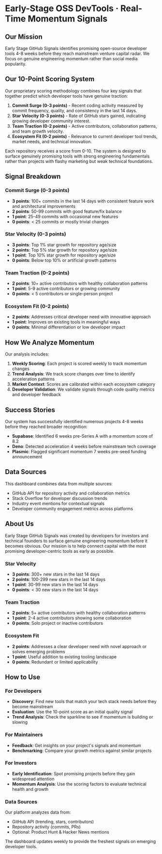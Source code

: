 # Early-Stage OSS DevTools · Real-Time Momentum Signals

## Our Mission

Early Stage GitHub Signals identifies promising open-source developer tools 4-8 weeks before they reach mainstream venture capital radar. We focus on genuine engineering momentum rather than social media popularity.

## Our 10-Point Scoring System

Our proprietary scoring methodology combines four key signals that together predict which developer tools have genuine traction:

1. **Commit Surge (0-3 points)** - Recent coding activity measured by commit frequency, quality, and consistency in the last 14 days.
2. **Star Velocity (0-3 points)** - Rate of GitHub stars gained, indicating growing developer community interest.
3. **Team Traction (0-2 points)** - Active contributors, collaboration patterns, and team growth velocity.
4. **Ecosystem Fit (0-2 points)** - Relevance to current developer tool trends, market needs, and technical innovation.

Each repository receives a score from 0-10. The system is designed to surface genuinely promising tools with strong engineering fundamentals rather than projects with flashy marketing but weak technical foundations.

## Signal Breakdown

### Commit Surge (0-3 points)
- **3 points**: 100+ commits in the last 14 days with consistent feature work and architectural improvements
- **2 points**: 50-99 commits with good feature/fix balance
- **1 point**: 25-49 commits with occasional new features
- **0 points**: < 25 commits or mostly trivial changes

### Star Velocity (0-3 points)
- **3 points**: Top 1% star growth for repository age/size
- **2 points**: Top 5% star growth for repository age/size
- **1 point**: Top 10% star growth for repository age/size
- **0 points**: Below top 10% or artificial growth patterns

### Team Traction (0-2 points)
- **2 points**: 10+ active contributors with healthy collaboration patterns
- **1 point**: 5-9 active contributors or growing community
- **0 points**: < 5 contributors or single-person project

### Ecosystem Fit (0-2 points)
- **2 points**: Addresses critical developer need with innovative approach
- **1 point**: Improves on existing tools in meaningful ways
- **0 points**: Minimal differentiation or low developer impact

## How We Analyze Momentum

Our analysis includes:

1. **Weekly Scoring**: Each project is scored weekly to track momentum changes
2. **Trend Analysis**: We track score changes over time to identify acceleration patterns
3. **Market Context**: Scores are calibrated within each ecosystem category
4. **Developer Validation**: We validate signals through code quality metrics and developer feedback

## Success Stories

Our system has successfully identified numerous projects 4-8 weeks before they reached broader recognition:

- **Supabase**: Identified 6 weeks pre-Series A with a momentum score of 8.2
- **Deno**: Detected acceleration 4 weeks before mainstream tech coverage
- **Plasmic**: Flagged significant momentum 7 weeks pre-seed funding announcement

## Data Sources

This dashboard combines data from multiple sources:

- GitHub API for repository activity and collaboration metrics
- Stack Overflow for developer discussion trends
- Industry event mentions for contextual signals
- Developer community engagement metrics across platforms

## About Us

Early Stage GitHub Signals was created by developers for investors and technical founders to surface genuine engineering momentum before it becomes obvious. Our mission is to help connect capital with the most promising developer-centric tools as early as possible.

### Star Velocity
- **3 points**: 300+ new stars in the last 14 days
- **2 points**: 100-299 new stars in the last 14 days
- **1 point**: 30-99 new stars in the last 14 days
- **0 points**: < 30 new stars in the last 14 days

### Team Traction
- **2 points**: 5+ active contributors with healthy collaboration patterns
- **1 point**: 2-4 active contributors showing some collaboration
- **0 points**: Solo project or inactive contributors

### Ecosystem Fit
- **2 points**: Addresses a clear developer need with novel approach or solves emerging problems
- **1 point**: Useful addition to existing tooling landscape
- **0 points**: Redundant or limited applicability

## How to Use

### For Developers
- **Discovery**: Find new tools that match your tech stack needs before they become mainstream
- **Evaluation**: Use the 10-point score as an initial quality signal
- **Trend Analysis**: Check the sparkline to see if momentum is building or slowing

### For Maintainers
- **Feedback**: Get insights on your project's signals and momentum
- **Benchmarking**: Compare your growth metrics against similar projects

### For Investors
- **Early Identification**: Spot promising projects before they gain widespread attention
- **Momentum Analysis**: Use the scoring factors to evaluate technical health and growth

### Data Sources
Our platform analyzes data from:
- GitHub API (trending, stars, contributors)
- Repository activity (commits, PRs)
- Optional: Product Hunt & Hacker News mentions

The dashboard updates weekly to provide the freshest signals on emerging developer tools.
